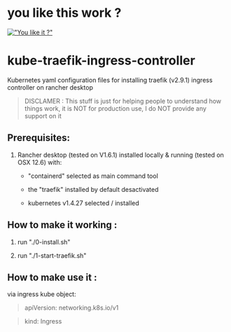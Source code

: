 # you like this work ?

[!["You like it ?"](https://www.buymeacoffee.com/assets/img/custom_images/orange_img.png)](https://www.buymeacoffee.com/sorriso)

# kube-traefik-ingress-controller

Kubernetes yaml configuration files for installing traefik (v2.9.1) ingress controller on rancher desktop

> DISCLAMER : This stuff is just for helping people to understand how things work, it is NOT for production use, I do NOT provide any support on it

## Prerequisites:

1. Rancher desktop (tested on V1.6.1) installed locally & running (tested on OSX 12.6) with:

   - "containerd" selected as main command tool

   - the "traefik" installed by default desactivated

   - kubernetes v1.4.27 selected / installed

## How to make it working :

1. run "./0-install.sh"

2. run "./1-start-traefik.sh"

## How to make use it :

via ingress kube object:

> apiVersion: networking.k8s.io/v1

> kind: Ingress
